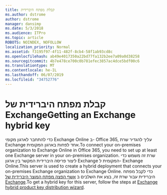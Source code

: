 ```yaml
---
title: קבלת מפתח היברידית
ms.author: dstrome
author: dstrome
manager: dansimp
ms.date: 5/3/2018
ms.audience: ITPro
ms.topic: article
ROBOTS: NOINDEX, NOFOLLOW
localization_priority: Normal
ms.assetid: f3195f97-4f11-482f-8cb4-58f1ab93cd8c
ms.openlocfilehash: ab49e4017350a22bd77fa132b2ee7a09a0d38258
ms.sourcegitcommit: 4b7e478ce700c0b781efec3857ac4dce5bdf00c6
ms.translationtype: MT
ms.contentlocale: he-IL
ms.lasthandoff: 06/07/2019
ms.locfileid: "34752776"
---
```

# <a name="getting-an-exchange-hybrid-key"></a><span data-ttu-id="b37ea-102">קבלת מפתח היברידית של Exchange</span><span class="sxs-lookup"><span data-stu-id="b37ea-102">Getting an Exchange hybrid key</span></span>

<span data-ttu-id="b37ea-103">כדי להתחבר לארגון מקומי Exchange Online ב- Office 365, עליך להגדיר שרת Exchange אחד לפחות בארגון המקומית.</span><span class="sxs-lookup"><span data-stu-id="b37ea-103">To connect your on-premises organization to Exchange Online in Office 365, you need to set up at least one Exchange server in your on-premises organization.</span></span> <span data-ttu-id="b37ea-104">שרת זה משמש כדי ליצור פריסה היברידית המקשר בין ארגון Exchange המקומית ל- Exchange Online.</span><span class="sxs-lookup"><span data-stu-id="b37ea-104">This server is used to create a hybrid deployment that connects your on-premises Exchange organization to Exchange Online.</span></span> <span data-ttu-id="b37ea-105">כדי לקבל מפתח היברידית עבור שרת זה, בצע את השלבים ב [אשף הפצה מפתח המוצר היברידית של Exchange](http://aka.ms/hybridkey).</span><span class="sxs-lookup"><span data-stu-id="b37ea-105">To get a hybrid key for this server, follow the steps at [Exchange hybrid product key distribution wizard](http://aka.ms/hybridkey).</span></span>
  


